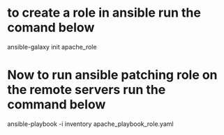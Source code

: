 # to create a role in ansible run the comand below

ansible-galaxy init apache_role


# Now to run ansible patching role on the remote servers run the command below

ansible-playbook -i inventory apache_playbook_role.yaml